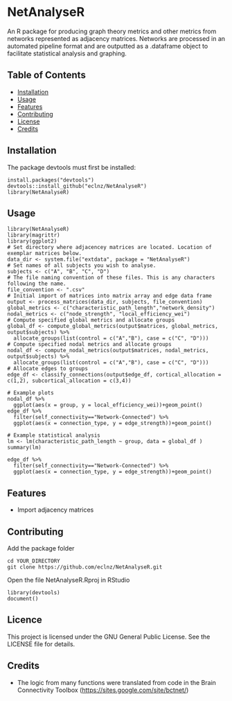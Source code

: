 # NetAnalyseR

An R package for producing graph theory metrics and other metrics from networks represented as adjacency matrices. Networks are processed in an automated pipeline format and are outputted as a .dataframe object to facilitate statistical analysis and graphing.

## Table of Contents

-   [Installation](#installation)
-   [Usage](#usage)
-   [Features](#features)
-   [Contributing](#contributing)
-   [License](#licence)
-   [Credits](#credits)

## Installation

The package devtools must first be installed:

```{R}
install.packages("devtools")
devtools::install_github("eclnz/NetAnalyseR")
library(NetAnalyseR)
```

## Usage

```{R}
library(NetAnalyseR)
library(magrittr)
library(ggplot2)
# Set directory where adjacencey matrices are located. Location of exemplar matrices below. 
data_dir <- system.file("extdata", package = "NetAnalyseR")
# Set names of all subjects you wish to analyse. 
subjects <- c("A", "B", "C", "D")
# The file naming convention of these files. This is any characters following the name. 
file_convention <- ".csv"
# Initial import of matrices into matrix array and edge data frame
output <- process_matrices(data_dir, subjects, file_convention)
global_metrics <- c("characteristic_path_length","network_density")
nodal_metrics <- c("node_strength", "local_efficiency_wei")
# Compute specified global metrics and allocate groups
global_df <- compute_global_metrics(output$matrices, global_metrics, output$subjects) %>% 
  allocate_groups(list(control = c("A","B"), case = c("C", "D")))
# Compute specified nodal metrics and allocate groups
nodal_df <- compute_nodal_metrics(output$matrices, nodal_metrics, output$subjects) %>% 
  allocate_groups(list(control = c("A","B"), case = c("C", "D")))
# Allocate edges to groups
edge_df <- classify_connections(output$edge_df, cortical_allocation = c(1,2), subcortical_allocation = c(3,4))

# Example plots
nodal_df %>% 
  ggplot(aes(x = group, y = local_efficiency_wei))+geom_point()
edge_df %>% 
  filter(self_connectivity=="Network-Connected") %>% 
  ggplot(aes(x = connection_type, y = edge_strength))+geom_point()

# Example statistical analysis
lm <- lm(characteristic_path_length ~ group, data = global_df )
summary(lm)

edge_df %>% 
  filter(self_connectivity=="Network-Connected") %>% 
  ggplot(aes(x = connection_type, y = edge_strength))+geom_point()

```

## Features 

-   Import adjacency matrices

## Contributing

Add the package folder

```{bash}
cd YOUR_DIRECTORY
git clone https://github.com/eclnz/NetAnalyseR.git
```

Open the file NetAnalyseR.Rproj in RStudio

```{R}
library(devtools)
document()
```

## Licence

This project is licensed under the GNU General Public License. See the LICENSE file for details.

## Credits

-   The logic from many functions were translated from code in the Brain Connectivity Toolbox (<https://sites.google.com/site/bctnet/>)
